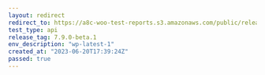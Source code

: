```yaml
---
layout: redirect
redirect_to: https://a8c-woo-test-reports.s3.amazonaws.com/public/release/7.9.0-beta.1/wp-latest-1/api/index.html
test_type: api
release_tag: 7.9.0-beta.1
env_description: "wp-latest-1"
created_at: "2023-06-20T17:39:24Z"
passed: true
---
```

